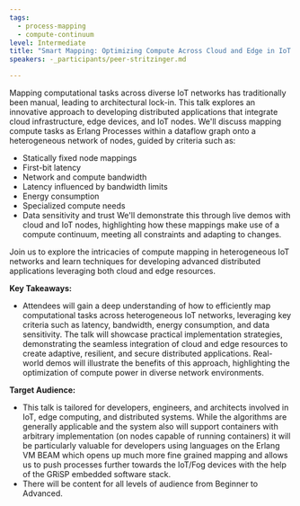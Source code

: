 ```yaml
---
tags:
  - process-mapping
  - compute-continuum
level: Intermediate
title: "Smart Mapping: Optimizing Compute Across Cloud and Edge in IoT Networks"
speakers: -_participants/peer-stritzinger.md

---
```

Mapping computational tasks across diverse IoT networks has traditionally been manual, leading to architectural lock-in. This talk explores an innovative approach to developing distributed applications that integrate cloud infrastructure, edge devices, and IoT nodes. We'll discuss mapping compute tasks as Erlang Processes within a dataflow graph onto a heterogeneous network of nodes, guided by criteria such as:
- Statically fixed node mappings
- First-bit latency
- Network and compute bandwidth
- Latency influenced by bandwidth limits
- Energy consumption
- Specialized compute needs
- Data sensitivity and trust
We'll demonstrate this through live demos with cloud and IoT nodes, highlighting how these mappings make use of a compute continuum, meeting all constraints and adapting to changes. 

Join us to explore the intricacies of compute mapping in heterogeneous IoT networks and learn techniques for developing advanced distributed applications leveraging both cloud and edge resources.

**Key Takeaways:**
- Attendees will gain a deep understanding of how to efficiently map computational tasks across heterogeneous IoT networks, leveraging key criteria such as latency, bandwidth, energy consumption, and data sensitivity. The talk will showcase practical implementation strategies, demonstrating the seamless integration of cloud and edge resources to create adaptive, resilient, and secure distributed applications. Real-world demos will illustrate the benefits of this approach, highlighting the optimization of compute power in diverse network environments.

**Target Audience:**
- This talk is tailored for developers, engineers, and architects involved in IoT, edge computing, and distributed systems. While the algorithms are generally applicable and the system also will support containers with arbitrary implementation (on nodes capable of running containers) it will be particularly valuable for developers using languages on the Erlang VM BEAM which opens up much more fine grained mapping and allows us to push processes further towards the IoT/Fog devices with the help of the GRiSP embedded software stack.
- There will be content for all levels of audience from Beginner to Advanced.

